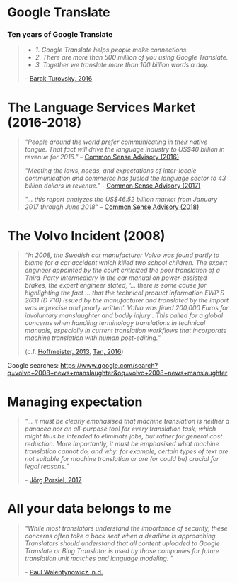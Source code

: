 

Google Translate
====

### Ten years of Google Translate

> - *1. Google Translate helps people make connections.*
> - *2. There are more than 500 million of you using Google Translate.*
> - *3. Together we translate more than 100 billion words a day.*
>
> \- [Barak Turovsky, 2016](https://blog.google/products/translate/ten-years-of-google-translate/)


The Language Services Market (2016-2018)
====

> *"People around the world prefer communicating in their native tongue. That fact will drive the language industry to US$40 billion in revenue for 2016."* – [Common Sense Advisory (2016)](https://insights.csa-research.com/reportaction/36540/Marketing)
>
> *"Meeting the laws, needs, and expectations of inter-locale communication and commerce has fueled the language sector to 43 billion dollars in revenue."* - [Common Sense Advisory (2017)](https://insights.csa-research.com/reportaction/39815/Marketing)
> 
> *"... this report analyzes the US$46.52 billion market from January 2017 through June 2018"* – [Common Sense Advisory (2018)](https://insights.csa-research.com/reportaction/48585/Marketing)


The Volvo Incident (2008)
====

> *“In 2008, the Swedish car manufacturer Volvo was found partly to blame for a car accident which killed two school children. The expert engineer appointed by the court criticized the poor translation of a Third-Party Intermediary in the car manual on power-assisted brakes, the expert engineer stated, ‘... there is some cause for highlighting the fact ... that the technical product information EWP S 2631 (D 710) issued by the manufacturer and translated by the import was imprecise and poorly written‘. Volvo was fined 200,000 Euros for involuntary manslaughter and bodily injury . This called for a global concerns when handling terminology translations in technical manuals, especially in current translation workflows that incorporate machine translation with human post-editing.”*
> 
> (c.f. [Hoffmeister, 2013](https://www.worldcat.org/title/qualitatssicherung-in-der-technischen-dokumentation-am-beispiel-der-volkswagen-ag-after-sales-technik/oclc/863178607), [Tan, 2016](https://github.com/alvations/Panda-Hyper-Decoder/blob/master/up-till-now.pdf))

Google searches:  https://www.google.com/search?q=volvo+2008+news+manslaughter&oq=volvo+2008+news+manslaughter


Managing expectation
====

> *"... it must be clearly emphasised that machine translation is neither a panacea nor an all-purpose tool for every translation task, which might thus be intended to eliminate jobs, but rather for general cost reduction. More importantly, it must be emphasised what machine translation cannot do, and why: for example, certain types of text are not suitable for machine translation or are (or could be) crucial for legal reasons."*
>
> \- [Jörg Porsiel, 2017](http://kv-emptypages.blogspot.com/2017/02/machine-translation-at-volkswagen-ag.html) 


All your data belongs to me 
====

> *"While most translators understand the importance of security, these concerns often take a back seat when a deadline is approaching. Translators should understand that all content uploaded to Google Translate or Bing Translator is used by those companies for future translation unit matches and language modeling. "*
>
> \- [Paul Walentynowicz, n.d.](http://lingosec.com/wp-content/uploads/lingosec-content_security_study-eng.pdf)

